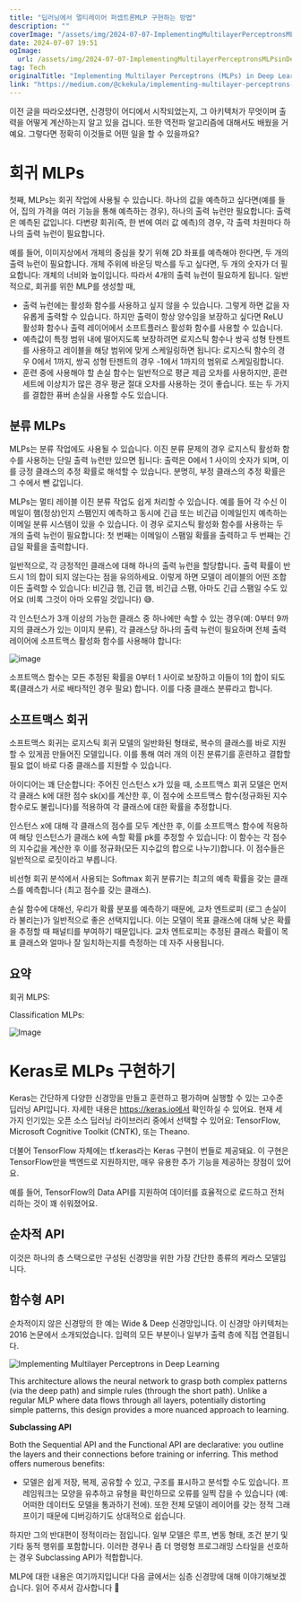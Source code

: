 ```yaml
---
title: "딥러닝에서 멀티레이어 퍼셉트론MLP 구현하는 방법"
description: ""
coverImage: "/assets/img/2024-07-07-ImplementingMultilayerPerceptronsMLPsinDeepLearning_0.png"
date: 2024-07-07 19:51
ogImage: 
  url: /assets/img/2024-07-07-ImplementingMultilayerPerceptronsMLPsinDeepLearning_0.png
tag: Tech
originalTitle: "Implementing Multilayer Perceptrons (MLPs) in Deep Learning"
link: "https://medium.com/@ckekula/implementing-multilayer-perceptrons-a-mathematical-guide-c528ea89704d"
---
```



이전 글을 따라오셨다면, 신경망이 어디에서 시작되었는지, 그 아키텍처가 무엇이며 출력을 어떻게 계산하는지 알고 있을 겁니다. 또한 역전파 알고리즘에 대해서도 배웠을 거예요. 그렇다면 정확히 이것들로 어떤 일을 할 수 있을까요?

# 회귀 MLPs

첫째, MLPs는 회귀 작업에 사용될 수 있습니다. 하나의 값을 예측하고 싶다면(예를 들어, 집의 가격을 여러 기능을 통해 예측하는 경우), 하나의 출력 뉴런만 필요합니다: 출력은 예측된 값입니다. 다변량 회귀(즉, 한 번에 여러 값 예측)의 경우, 각 출력 차원마다 하나의 출력 뉴런이 필요합니다.

예를 들어, 이미지상에서 개체의 중심을 찾기 위해 2D 좌표를 예측해야 한다면, 두 개의 출력 뉴런이 필요합니다. 개체 주위에 바운딩 박스를 두고 싶다면, 두 개의 숫자가 더 필요합니다: 개체의 너비와 높이입니다. 따라서 4개의 출력 뉴런이 필요하게 됩니다. 일반적으로, 회귀를 위한 MLP를 생성할 때,

<div class="content-ad"></div>

- 출력 뉴런에는 활성화 함수를 사용하고 싶지 않을 수 있습니다. 그렇게 하면 값을 자유롭게 출력할 수 있습니다. 하지만 출력이 항상 양수임을 보장하고 싶다면 ReLU 활성화 함수나 출력 레이어에서 소프트플러스 활성화 함수를 사용할 수 있습니다.
- 예측값이 특정 범위 내에 떨어지도록 보장하려면 로지스틱 함수나 쌍곡 성형 탄젠트를 사용하고 레이블을 해당 범위에 맞게 스케일링하면 됩니다: 로지스틱 함수의 경우 0에서 1까지, 쌍곡 성형 탄젠트의 경우 -1에서 1까지의 범위로 스케일링합니다.
- 훈련 중에 사용해야 할 손실 함수는 일반적으로 평균 제곱 오차를 사용하지만, 훈련 세트에 이상치가 많은 경우 평균 절대 오차를 사용하는 것이 좋습니다. 또는 두 가지를 결합한 퓨버 손실을 사용할 수도 있습니다.

## 분류 MLPs

MLPs는 분류 작업에도 사용될 수 있습니다. 이진 분류 문제의 경우 로지스틱 활성화 함수를 사용하는 단일 출력 뉴런만 있으면 됩니다: 출력은 0에서 1 사이의 숫자가 되며, 이를 긍정 클래스의 추정 확률로 해석할 수 있습니다. 분명히, 부정 클래스의 추정 확률은 그 수에서 뺀 값입니다.

MLPs는 멀티 레이블 이진 분류 작업도 쉽게 처리할 수 있습니다. 예를 들어 각 수신 이메일이 햄(정상)인지 스팸인지 예측하고 동시에 긴급 또는 비긴급 이메일인지 예측하는 이메일 분류 시스템이 있을 수 있습니다. 이 경우 로지스틱 활성화 함수를 사용하는 두 개의 출력 뉴런이 필요합니다: 첫 번째는 이메일이 스팸일 확률을 출력하고 두 번째는 긴급일 확률을 출력합니다.

<div class="content-ad"></div>

일반적으로, 각 긍정적인 클래스에 대해 하나의 출력 뉴런을 할당합니다. 출력 확률이 반드시 1의 합이 되지 않는다는 점을 유의하세요. 이렇게 하면 모델이 레이블의 어떤 조합이든 출력할 수 있습니다: 비긴급 햄, 긴급 햄, 비긴급 스팸, 아마도 긴급 스팸일 수도 있어요 (비록 그것이 아마 오류일 것입니다) 😅.

각 인스턴스가 3개 이상의 가능한 클래스 중 하나에만 속할 수 있는 경우(예: 0부터 9까지의 클래스가 있는 이미지 분류), 각 클래스당 하나의 출력 뉴런이 필요하며 전체 출력 레이어에 소프트맥스 활성화 함수를 사용해야 합니다:

![image](/assets/img/2024-07-07-ImplementingMultilayerPerceptronsMLPsinDeepLearning_0.png)

소프트맥스 함수는 모든 추정된 확률을 0부터 1 사이로 보장하고 이들이 1의 합이 되도록(클래스가 서로 배타적인 경우 필요) 합니다. 이를 다중 클래스 분류라고 합니다.

<div class="content-ad"></div>

## 소프트맥스 회귀

소프트맥스 회귀는 로지스틱 회귀 모델의 일반화된 형태로, 복수의 클래스를 바로 지원할 수 있게끔 만들어진 모델입니다. 이를 통해 여러 개의 이진 분류기를 훈련하고 결합할 필요 없이 바로 다중 클래스를 지원할 수 있습니다.

아이디어는 꽤 단순합니다: 주어진 인스턴스 x가 있을 때, 소프트맥스 회귀 모델은 먼저 각 클래스 k에 대한 점수 sk(x)를 계산한 후, 이 점수에 소프트맥스 함수(정규화된 지수 함수로도 불립니다)를 적용하여 각 클래스에 대한 확률을 추정합니다.

인스턴스 x에 대해 각 클래스의 점수를 모두 계산한 후, 이를 소프트맥스 함수에 적용하여 해당 인스턴스가 클래스 k에 속할 확률 pk를 추정할 수 있습니다: 이 함수는 각 점수의 지수값을 계산한 후 이를 정규화(모든 지수값의 합으로 나누기)합니다. 이 점수들은 일반적으로 로짓이라고 부릅니다.

<div class="content-ad"></div>

비선형 회귀 분석에서 사용되는 Softmax 회귀 분류기는 최고의 예측 확률을 갖는 클래스를 예측합니다 (최고 점수를 갖는 클래스).

손실 함수에 대해선, 우리가 확률 분포를 예측하기 때문에, 교차 엔트로피 (로그 손실이라 불리는)가 일반적으로 좋은 선택지입니다. 이는 모델이 목표 클래스에 대해 낮은 확률을 추정할 때 패널티를 부여하기 때문입니다. 교차 엔트로피는 추정된 클래스 확률이 목표 클래스와 얼마나 잘 일치하는지를 측정하는 데 자주 사용됩니다.

## 요약

회귀 MLPS:

<div class="content-ad"></div>

Classification MLPs:

![Image](/assets/img/2024-07-07-ImplementingMultilayerPerceptronsMLPsinDeepLearning_2.png)

# Keras로 MLPs 구현하기

<div class="content-ad"></div>

Keras는 간단하게 다양한 신경망을 만들고 훈련하고 평가하며 실행할 수 있는 고수준 딥러닝 API입니다. 자세한 내용은 https://keras.io에서 확인하실 수 있어요. 현재 세 가지 인기있는 오픈 소스 딥러닝 라이브러리 중에서 선택할 수 있어요: TensorFlow, Microsoft Cognitive Toolkit (CNTK), 또는 Theano.

더불어 TensorFlow 자체에는 tf.keras라는 Keras 구현이 번들로 제공돼요. 이 구현은 TensorFlow만을 백엔드로 지원하지만, 매우 유용한 추가 기능을 제공하는 장점이 있어요.

예를 들어, TensorFlow의 Data API를 지원하여 데이터를 효율적으로 로드하고 전처리하는 것이 꽤 쉬워졌어요.

<div class="content-ad"></div>

## 순차적 API

이것은 하나의 층 스택으로만 구성된 신경망을 위한 가장 간단한 종류의 케라스 모델입니다.

## 함수형 API

순차적이지 않은 신경망의 한 예는 Wide & Deep 신경망입니다. 이 신경망 아키텍처는 2016 논문에서 소개되었습니다. 입력의 모든 부분이나 일부가 출력 층에 직접 연결됩니다.

<div class="content-ad"></div>

![Implementing Multilayer Perceptrons in Deep Learning](/assets/img/2024-07-07-ImplementingMultilayerPerceptronsMLPsinDeepLearning_4.png)

This architecture allows the neural network to grasp both complex patterns (via the deep path) and simple rules (through the short path). Unlike a regular MLP where data flows through all layers, potentially distorting simple patterns, this design provides a more nuanced approach to learning.

**Subclassing API**

Both the Sequential API and the Functional API are declarative: you outline the layers and their connections before training or inferring. This method offers numerous benefits:

<div class="content-ad"></div>

- 모델은 쉽게 저장, 복제, 공유할 수 있고, 구조를 표시하고 분석할 수도 있습니다. 프레임워크는 모양을 유추하고 유형을 확인하므로 오류를 일찍 잡을 수 있습니다 (예: 어떠한 데이터도 모델을 통과하기 전에). 또한 전체 모델이 레이어를 갖는 정적 그래프이기 때문에 디버깅하기도 상대적으로 쉽습니다.

하지만 그의 반대편이 정적이라는 점입니다. 일부 모델은 루프, 변동 형태, 조건 분기 및 기타 동적 행위를 포함합니다. 이러한 경우나 좀 더 명령형 프로그래밍 스타일을 선호하는 경우 Subclassing API가 적합합니다.

MLP에 대한 내용은 여기까지입니다! 다음 글에서는 심층 신경망에 대해 이야기해보겠습니다. 읽어 주셔서 감사합니다 🎉